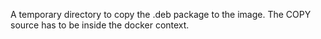 A temporary directory to copy the .deb package to the image.
The COPY source has to be inside the docker context.